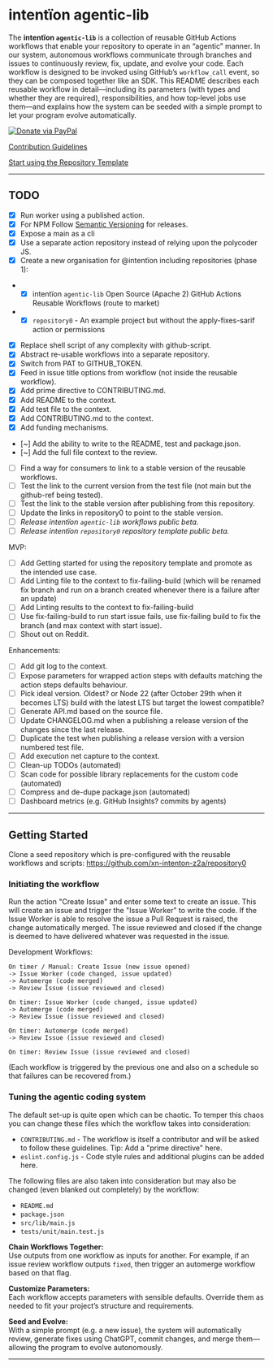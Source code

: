 # intentïon agentic-lib

The **intentïon `agentic-lib`** is a collection of reusable GitHub Actions workflows that enable your 
repository to operate in an “agentic” manner. In our system, autonomous workflows communicate through branches and 
issues to continuously review, fix, update, and evolve your code. Each workflow is designed to be invoked using 
GitHub’s `workflow_call` event, so they can be composed together like an SDK. This README describes each reusable 
workflow in detail—including its parameters (with types and whether they are required), responsibilities, and how 
top‐level jobs use them—and explains how the system can be seeded with a simple prompt to let your program evolve 
automatically.

[![Donate via PayPal](https://img.shields.io/badge/Donate-PayPal-blue.svg)](https://www.paypal.com/donate/?hosted_button_id=Y8PK8XP3EJLWG)

[Contribution Guidelines](CONTRIBUTING.md)

[Start using the Repository Template](https://github.com/xn-intenton-z2a/repository0)

---

## TODO

- [x] Run worker using a published action.
- [x] For NPM Follow [Semantic Versioning](https://semver.org/) for releases.
- [x] Expose a main as a cli
- [x] Use a separate action repository instead of relying upon the polycoder JS.
- [x] Create a new organisation for @intentïon including repositories (phase 1):
- - [x] intentïon `agentic-lib` Open Source (Apache 2) GitHub Actions Reusable Workflows (route to market)
- - [x] `repository0` - An example project but without the apply-fixes-sarif action or permissions
- [x] Replace shell script of any complexity with github-script.
- [x] Abstract re-usable workflows into a separate repository.
- [x] Switch from PAT to GITHUB_TOKEN.
- [x] Feed in issue title options from workflow (not inside the reusable workflow).
- [x] Add prime directive to CONTRIBUTING.md.
- [x] Add README to the context.
- [x] Add test file to the context.
- [x] Add CONTRIBUTING.md to the context.
- [x] Add funding mechanisms.
- [~] Add the ability to write to the README, test and package.json.
- [~] Add the full file context to the review.
- [ ] Find a way for consumers to link to a stable version of the reusable workflows.
- [ ] Test the link to the current version from the test file (not main but the github-ref being tested).
- [ ] Test the link to the stable version after publishing from this repository.
- [ ] Update the links in repository0 to point to the stable version.
- [ ] *Release intentïon `agentic-lib` workflows public beta.*
- [ ] *Release intentïon `repository0` repository template public beta.*

MVP:
- [ ] Add Getting started for using the repository template and promote as the intended use case.
- [ ] Add Linting file to the context to fix-failing-build (which will be renamed fix branch and run on a branch created whenever there is a failure after an update)
- [ ] Add Linting results to the context to fix-failing-build
- [ ] Use fix-failing-build to run start issue fails, use fix-failing build to fix the branch (and max context with start issue).
- [ ] Shout out on Reddit.

Enhancements:
- [ ] Add git log to the context.
- [ ] Expose parameters for wrapped action steps with defaults matching the action steps defaults behaviour.
- [ ] Pick ideal version. Oldest? or Node 22 (after October 29th when it becomes LTS) build with the latest LTS but target the lowest compatible?
- [ ] Generate API.md based on the source file.
- [ ] Update CHANGELOG.md when a publishing a release version of the changes since the last release.
- [ ] Duplicate the test when publishing a release version with a version numbered test file.
- [ ] Add execution net capture to the context.
- [ ] Clean-up TODOs (automated)
- [ ] Scan code for possible library replacements for the custom code (automated)
- [ ] Compress and de-dupe package.json (automated)
- [ ] Dashboard metrics (e.g. GitHub Insights? commits by agents)

---

## Getting Started

Clone a seed repository which is pre-configured with the reusable workflows and scripts: https://github.com/xn-intenton-z2a/repository0

### Initiating the workflow

Run the action "Create Issue" and enter some text to create an issue. This will create an issue and trigger the 
"Issue Worker" to write the code. If the Issue Worker is able to resolve the issue a Pull Request is raised, the change 
automatically merged. The issue reviewed and closed if the change is deemed to have delivered whatever was requested in the issue.

Development Workflows:
```
On timer / Manual: Create Issue (new issue opened) 
-> Issue Worker (code changed, issue updated) 
-> Automerge (code merged)
-> Review Issue (issue reviewed and closed)

On timer: Issue Worker (code changed, issue updated) 
-> Automerge (code merged)
-> Review Issue (issue reviewed and closed)

On timer: Automerge (code merged)
-> Review Issue (issue reviewed and closed)

On timer: Review Issue (issue reviewed and closed)
```
(Each workflow is triggered by the previous one and also on a schedule so that failures can be recovered from.)

### Tuning the agentic coding system

The default set-up is quite open which can be chaotic. To temper this chaos you can change these files which the workflow takes into consideration:
- `CONTRIBUTING.md` - The workflow is itself a contributor and will be asked to follow these guidelines. Tip: Add a "prime directive" here.
- `eslint.config.js` - Code style rules and additional plugins can be added here.

The following files are also taken into consideration but may also be changed (even blanked out completely) by the workflow:
- `README.md`
- `package.json`
- `src/lib/main.js`
- `tests/unit/main.test.js`

**Chain Workflows Together:**  
   Use outputs from one workflow as inputs for another. For example, if an issue review workflow outputs `fixed`, then trigger an automerge workflow based on that flag.

**Customize Parameters:**  
   Each workflow accepts parameters with sensible defaults. Override them as needed to fit your project’s structure and requirements.

**Seed and Evolve:**  
   With a simple prompt (e.g. a new issue), the system will automatically review, generate fixes using ChatGPT, commit changes, and merge them—allowing the program to evolve autonomously.

---
